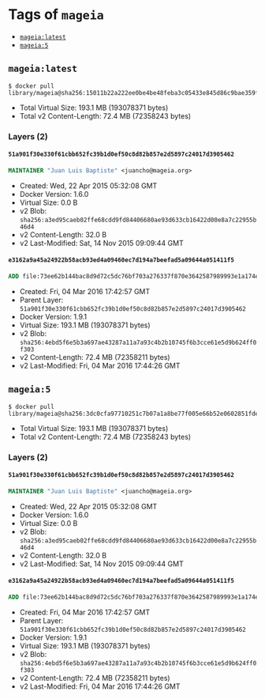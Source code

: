 <!-- THIS FILE IS GENERATED VIA '.template-helpers/generate-tag-details.pl' -->

# Tags of `mageia`

-	[`mageia:latest`](#mageialatest)
-	[`mageia:5`](#mageia5)

## `mageia:latest`

```console
$ docker pull library/mageia@sha256:15011b22a222ee0be4be48feba3c05433e845d86c9bae359fb1505f81d3d6693
```

-	Total Virtual Size: 193.1 MB (193078371 bytes)
-	Total v2 Content-Length: 72.4 MB (72358243 bytes)

### Layers (2)

#### `51a901f30e330f61cbb652fc39b1d0ef50c8d82b857e2d5897c24017d3905462`

```dockerfile
MAINTAINER "Juan Luis Baptiste" <juancho@mageia.org>
```

-	Created: Wed, 22 Apr 2015 05:32:08 GMT
-	Docker Version: 1.6.0
-	Virtual Size: 0.0 B
-	v2 Blob: `sha256:a3ed95caeb02ffe68cdd9fd84406680ae93d633cb16422d00e8a7c22955b46d4`
-	v2 Content-Length: 32.0 B
-	v2 Last-Modified: Sat, 14 Nov 2015 09:09:44 GMT

#### `e3162a9a45a24922b58acb93ed4a09460ec7d194a7beefad5a09644a051411f5`

```dockerfile
ADD file:73ee62b144bac8d9d72c5dc76bf703a276337f870e3642587989993e1a174e52 in /
```

-	Created: Fri, 04 Mar 2016 17:42:57 GMT
-	Parent Layer: `51a901f30e330f61cbb652fc39b1d0ef50c8d82b857e2d5897c24017d3905462`
-	Docker Version: 1.9.1
-	Virtual Size: 193.1 MB (193078371 bytes)
-	v2 Blob: `sha256:4ebd5f6e5b3a697ae43287a11a7a93c4b2b10745f6b3cce61e5d9b624ff0f303`
-	v2 Content-Length: 72.4 MB (72358211 bytes)
-	v2 Last-Modified: Fri, 04 Mar 2016 17:44:26 GMT

## `mageia:5`

```console
$ docker pull library/mageia@sha256:3dc0cfa97710251c7b07a1a8be77f005e66b52e0602851fdeaf56965970c4e29
```

-	Total Virtual Size: 193.1 MB (193078371 bytes)
-	Total v2 Content-Length: 72.4 MB (72358243 bytes)

### Layers (2)

#### `51a901f30e330f61cbb652fc39b1d0ef50c8d82b857e2d5897c24017d3905462`

```dockerfile
MAINTAINER "Juan Luis Baptiste" <juancho@mageia.org>
```

-	Created: Wed, 22 Apr 2015 05:32:08 GMT
-	Docker Version: 1.6.0
-	Virtual Size: 0.0 B
-	v2 Blob: `sha256:a3ed95caeb02ffe68cdd9fd84406680ae93d633cb16422d00e8a7c22955b46d4`
-	v2 Content-Length: 32.0 B
-	v2 Last-Modified: Sat, 14 Nov 2015 09:09:44 GMT

#### `e3162a9a45a24922b58acb93ed4a09460ec7d194a7beefad5a09644a051411f5`

```dockerfile
ADD file:73ee62b144bac8d9d72c5dc76bf703a276337f870e3642587989993e1a174e52 in /
```

-	Created: Fri, 04 Mar 2016 17:42:57 GMT
-	Parent Layer: `51a901f30e330f61cbb652fc39b1d0ef50c8d82b857e2d5897c24017d3905462`
-	Docker Version: 1.9.1
-	Virtual Size: 193.1 MB (193078371 bytes)
-	v2 Blob: `sha256:4ebd5f6e5b3a697ae43287a11a7a93c4b2b10745f6b3cce61e5d9b624ff0f303`
-	v2 Content-Length: 72.4 MB (72358211 bytes)
-	v2 Last-Modified: Fri, 04 Mar 2016 17:44:26 GMT
